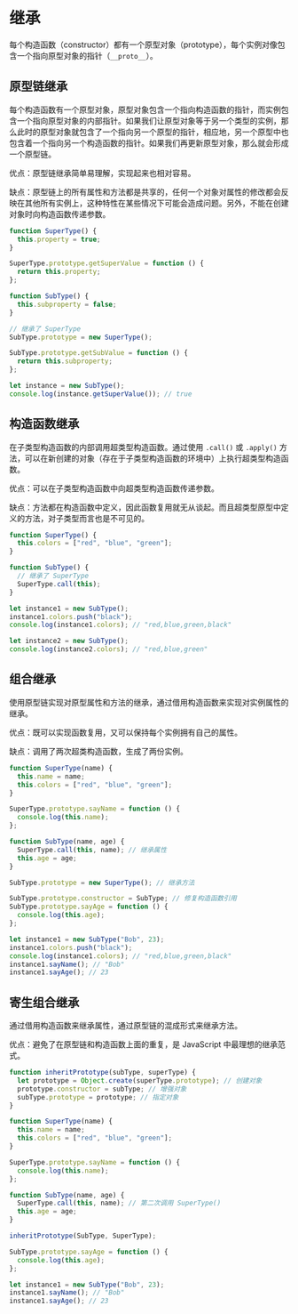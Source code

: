 # 继承

每个构造函数（constructor）都有一个原型对象（prototype），每个实例对像包含一个指向原型对象的指针（`__proto__`）。

## 原型链继承

每个构造函数有一个原型对象，原型对象包含一个指向构造函数的指针，而实例包含一个指向原型对象的内部指针。如果我们让原型对象等于另一个类型的实例，那么此时的原型对象就包含了一个指向另一个原型的指针，相应地，另一个原型中也包含着一个指向另一个构造函数的指针。如果我们再更新原型对象，那么就会形成一个原型链。

优点：原型链继承简单易理解，实现起来也相对容易。

缺点：原型链上的所有属性和方法都是共享的，任何一个对象对属性的修改都会反映在其他所有实例上，这种特性在某些情况下可能会造成问题。另外，不能在创建对象时向构造函数传递参数。

```js
function SuperType() {
  this.property = true;
}

SuperType.prototype.getSuperValue = function () {
  return this.property;
};

function SubType() {
  this.subproperty = false;
}

// 继承了 SuperType
SubType.prototype = new SuperType();

SubType.prototype.getSubValue = function () {
  return this.subproperty;
};

let instance = new SubType();
console.log(instance.getSuperValue()); // true
```

## 构造函数继承

在子类型构造函数的内部调用超类型构造函数。通过使用 `.call()` 或 `.apply()` 方法，可以在新创建的对象（存在于子类型构造函数的环境中）上执行超类型构造函数。

优点：可以在子类型构造函数中向超类型构造函数传递参数。

缺点：方法都在构造函数中定义，因此函数复用就无从谈起。而且超类型原型中定义的方法，对子类型而言也是不可见的。

```js
function SuperType() {
  this.colors = ["red", "blue", "green"];
}

function SubType() {
  // 继承了 SuperType
  SuperType.call(this);
}

let instance1 = new SubType();
instance1.colors.push("black");
console.log(instance1.colors); // "red,blue,green,black"

let instance2 = new SubType();
console.log(instance2.colors); // "red,blue,green"
```

## 组合继承

使用原型链实现对原型属性和方法的继承，通过借用构造函数来实现对实例属性的继承。

优点：既可以实现函数复用，又可以保持每个实例拥有自己的属性。

缺点：调用了两次超类构造函数，生成了两份实例。

```js
function SuperType(name) {
  this.name = name;
  this.colors = ["red", "blue", "green"];
}

SuperType.prototype.sayName = function () {
  console.log(this.name);
};

function SubType(name, age) {
  SuperType.call(this, name); // 继承属性
  this.age = age;
}

SubType.prototype = new SuperType(); // 继承方法

SubType.prototype.constructor = SubType; // 修复构造函数引用
SubType.prototype.sayAge = function () {
  console.log(this.age);
};

let instance1 = new SubType("Bob", 23);
instance1.colors.push("black");
console.log(instance1.colors); // "red,blue,green,black"
instance1.sayName(); // "Bob"
instance1.sayAge(); // 23
```

## 寄生组合继承

通过借用构造函数来继承属性，通过原型链的混成形式来继承方法。

优点：避免了在原型链和构造函数上面的重复，是 JavaScript 中最理想的继承范式。

```js
function inheritPrototype(subType, superType) {
  let prototype = Object.create(superType.prototype); // 创建对象
  prototype.constructor = subType; // 增强对象
  subType.prototype = prototype; // 指定对象
}

function SuperType(name) {
  this.name = name;
  this.colors = ["red", "blue", "green"];
}

SuperType.prototype.sayName = function () {
  console.log(this.name);
};

function SubType(name, age) {
  SuperType.call(this, name); // 第二次调用 SuperType()
  this.age = age;
}

inheritPrototype(SubType, SuperType);

SubType.prototype.sayAge = function () {
  console.log(this.age);
};

let instance1 = new SubType("Bob", 23);
instance1.sayName(); // "Bob"
instance1.sayAge(); // 23
```
